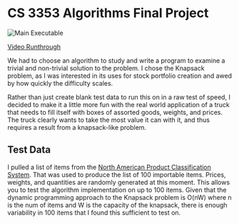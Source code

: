 # CS 3353 Algorithms Final Project

![Main Executable](https://github.com/willtraweek/KnapsackAnalysis/workflows/Main%20Executable/badge.svg)

[Video Runthrough](https://www.loom.com/share/e21257f99cec4e9cb7b3073f4a24546a)

We had to choose an algorithm to study and write a program to examine a trivial and non-trivial solution to the problem.  I chose the Knapsack problem, as I was interested in its uses for stock portfolio creation and awed by how quickly the difficulty scales.

Rather than just create blank test data to run this on in a raw test of speed, I decided to make it a little more fun with the real world application of a truck that needs to fill itself with boxes of assorted goods, weights, and prices.  The truck clearly wants to take the most value it can with it, and thus requires a result from a knapsack-like problem.

## Test Data

I pulled a list of items from the [North American Product Classification System](https://www.census.gov/eos/www/napcs/index.html).  That was used to produce the list of 100 importable items.  Prices, weights, and quantities are randomly generated at this moment.  This allows you to test the algorithm implementation on up to 100 items.  Given that the dynamic programming approach to the Knapsack problem is O(nW) where n is the num of items and W is the capacity of the knapsack, there is enough variability in 100 items that I found this sufficient to test on.
